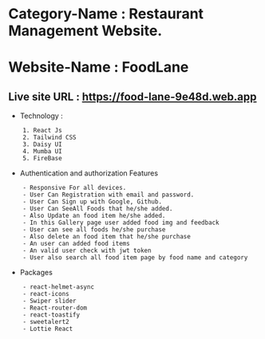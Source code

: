 # Category-Name : Restaurant Management Website.

# Website-Name : FoodLane

## Live site URL : https://food-lane-9e48d.web.app

- Technology :

```base
    1. React Js
    2. Tailwind CSS
    3. Daisy UI
    4. Mumba UI
    5. FireBase
```

- Authentication and authorization Features

```
    - Responsive For all devices.
    - User Can Registration with email and password.
    - User Can Sign up with Google, Github.
    - User Can SeeAll Foods that he/she added.
    - Also Update an food item he/she added.
    - In this Gallery page user added food img and feedback
    - User can see all foods he/she purchase
    - Also delete an food item that he/she purchase
    - An user can added food items
    - An valid user check with jwt token
    - User also search all food item page by food name and category
```

- Packages

```
    - react-helmet-async
    - react-icons
    - Swiper slider
    - React-router-dom
    - react-toastify
    - sweetalert2
    - Lottie React
```
